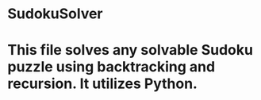 # SudokuSolver
# This file solves any solvable Sudoku puzzle using backtracking and recursion. It utilizes Python.
